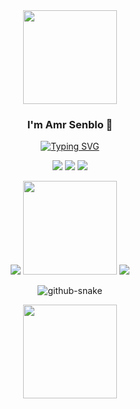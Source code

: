 <div align="center">
    <img src="https://media.tenor.com/qLMpwF42khIAAAAi/hi-brown.gif" width="150" loop>
</div>
<h3 align="center">I'm Amr Senblo 🌟</h3>

<div align="center">
    <a href="https://git.io/typing-svg"><img src="https://readme-typing-svg.demolab.com?font=Fira+Code&weight=400&size=20&duration=1700&color=0ED3EB&center=true&vCenter=true&multiline=true&repeat=true&width=435&height=120&lines=Senior+Student%F0%9F%8E%93;Competitive+Programmer%F0%9F%91%A8%E2%80%8D%F0%9F%92%BB;Java+Developer%F0%9F%91%BE;React+Developer%F0%9F%9A%80" alt="Typing SVG" /></a>
</div>



<p align="center">
<a href="https://www.linkedin.com/in/amr-senblo-0b8455224/" target="_blank"><img src="https://img.shields.io/badge/-AmrSenblo-blue?style=flat-square&logo=Linkedin&logoColor=white&link=https://linkedin.com/in/AmrSenblo/"></a>
<a href="https://codeforces.com/profile/7ARbii" target="_blank"><img src="https://img.shields.io/badge/Codeforces-7ARbii-red?logo=codeforces&logoColor=white&message=Solving%20Problems&"></a>
<a href="https://github.com/Amr-Senblo"><img src="https://img.shields.io/github/followers/Amr-Senblo?label=follow&style=social"></a>
</p>




 <p align="center">
 <img src="https://github-readme-stats.vercel.app/api/top-langs/?username=Amr-Senblo&layout=compact&theme=transparent&hide_border=true&border_radius=0&card_width=35&text_color=0ED3EB&title_color=0ED3EB" />
 <img src="https://media.tenor.com/cK-FKS3X5SAAAAAi/awesome-gojill.gif" width="150" loop>
    
 <img src="https://github-readme-streak-stats.herokuapp.com?user=Amr-Senblo&theme=transparent&hide_border=true&border_radius=0&date_format=%5BY.%5Dn.j&mode=weekly&card_width=350&ring=E11EEB&fire=FFA721&stroke=0ED3EB&currStreakNum=0ED3EB&sideNums=0ED3EB&sideLabels=FFA721&dates=EB545400&currStreakLabel=0ED3EB" />

</p>

<p align="center">
<picture>
  <source media="(prefers-color-scheme: dark)" srcset="https://github.com/Amr-Senblo/Amr-Senblo/blob/output/colorful4.svg" />
  <source media="(prefers-color-scheme: light)" srcset="https://github.com/Amr-Senblo/Amr-Senblo/blob/output/colorful4.svg" />
  <img alt="github-snake" src="colorful4.svg" />
</picture>
</p>
<p align="center">
<p align="center">
    <img src="https://media.tenor.com/JwPW0tw69vAAAAAi/cargando-loading.gif" width="150" loop>
</p>
</p>
